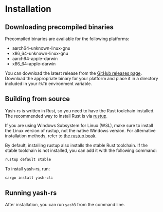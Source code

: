 # Installation

## Downloading precompiled binaries

Precompiled binaries are available for the following platforms:

- aarch64-unknown-linux-gnu
- x86_64-unknown-linux-gnu
- aarch64-apple-darwin
- x86_64-apple-darwin

You can download the latest release from the [GitHub releases page](https://github.com/magicant/yash-rs/releases).
Download the appropriate binary for your platform and place it in a directory included in your `PATH` environment variable.

## Building from source

Yash-rs is written in Rust, so you need to have the Rust toolchain installed.
The recommended way to install Rust is via [rustup](https://rustup.rs/).

If you are using Windows Subsystem for Linux (WSL), make sure to install the Linux version of rustup, not the native Windows version.
For alternative installation methods, refer to [the rustup book](https://rust-lang.github.io/rustup/installation/other.html).

By default, installing rustup also installs the stable Rust toolchain.
If the stable toolchain is not installed, you can add it with the following command:

```sh
rustup default stable
```

To install yash-rs, run:

```sh
cargo install yash-cli
```

## Running yash-rs

After installation, you can run `yash3` from the command line.
